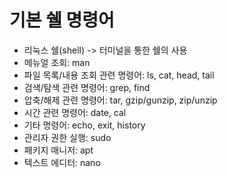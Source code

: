 # 기본 쉘 명령어

- 리눅스 쉘(shell) -> 터미널을 통한 쉘의 사용
- 메뉴얼 조회: man
- 파일 목록/내용 조회 관련 명령어: ls, cat, head, tail
- 검색/탐색 관련 명령어: grep, find
- 압축/해제 관련 명령어: tar, gzip/gunzip, zip/unzip
- 시간 관련 명령어: date, cal
- 기타 명령어: echo, exit, history
- 관리자 권한 실행: sudo
- 패키지 매니저: apt
- 텍스트 에디터: nano